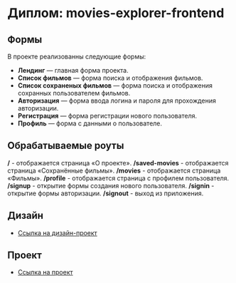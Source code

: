 # Диплом: movies-explorer-frontend

## Формы
В проекте реализованны следующие формы:
* **Лендинг** — главная форма проекта.
* **Список фильмов** — форма поиска и отображения фильмов.
* **Список сохраненых фильмов** — форма поиска и отображения сохранных пользователем фильмов.
* **Авторизация** — форма ввода логина и пароля для прохождения авторизации.
* **Регистрация** — форма регистрации нового пользователя.
* **Профиль** — форма с данными о пользователе.

## Обрабатываемые роуты

**/** - отображается страница «О проекте».
**/saved-movies** - отображается страница «Сохранённые фильмы».
**/movies** - отображается страница «Фильмы».
**/profile** - отображается страница с профилем пользователя.
**/signup** - открытие формы создания нового пользователя.
**/signin** - открытие формы авторизации.
**/signout** - выход из приложения.

## Дизайн

- [Ссылка на дизайн-проект](https://www.figma.com/file/f9wk1jYdlAO6pnQwgrDmbL/mamatkazin?node-id=891%3A3857)

## Проект

- [Ссылка на проект](https://mamatkazin.nomoredomains.icu)